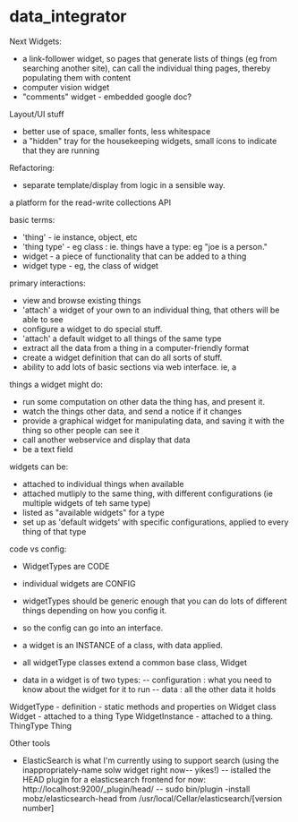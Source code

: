 data_integrator
===============

Next Widgets:
- a link-follower widget, so pages that generate lists of things (eg from searching another site), can call the individual thing pages, thereby populating them with content
- computer vision widget
- "comments" widget - embedded google doc?

Layout/UI stuff
- better use of space, smaller fonts, less whitespace
- a "hidden" tray for the housekeeping widgets, small icons to indicate that they are running

Refactoring:
- separate template/display from logic in a sensible way.

a platform for the read-write collections API

basic terms:
- 'thing' - ie instance, object, etc
- 'thing type' - eg class : ie. things have a type: eg "joe is a person."
- widget - a piece of functionality that can be added to a thing
- widget type - eg, the class of widget

primary interactions:
- view and browse existing things
- 'attach' a widget of your own to an individual thing, that others will be able to see
- configure a widget to do special stuff.
- 'attach' a default widget to all things of the same type
- extract all the data from a thing in a computer-friendly format
- create a widget definition that can do all sorts of stuff.
- ability to add lots of basic sections via web interface. ie, a

things a widget might do:
- run some computation on other data the thing has, and present it.
- watch the things other data, and send a notice if it changes
- provide a graphical widget for manipulating data, and saving it with the thing so other people can see it
- call another webservice and display that data
- be a text field

widgets can be:
- attached to individual things when available
- attached mutliply to the same thing, with different configurations (ie multiple widgets of teh same type)
- listed as "available widgets" for a type
- set up as 'default widgets' with specific configurations, applied to every thing of that type



code vs config:
- WidgetTypes are CODE
- individual widgets are CONFIG
- widgetTypes should be generic enough that you can do lots of different things depending on how you config it.
- so the config can go into an interface.

- a widget is an INSTANCE of a class, with data applied.
- all widgetType classes extend a common base class, Widget

- data in a widget is of two types:
-- configuration : what you need to know about the widget for it to run
-- data : all the other data it holds


WidgetType  - definition - static methods and properties on Widget class  
Widget - attached to a thing Type
WidgetInstance - attached to a thing.
ThingType
Thing



Other tools
- ElasticSearch is what I'm currently using to support search (using the inappropriately-name solw widget right now-- yikes!)
-- istalled the HEAD plugin for a elasticsearch frontend for now: http://localhost:9200/_plugin/head/
-- sudo bin/plugin -install mobz/elasticsearch-head from /usr/local/Cellar/elasticsearch/[version number]

